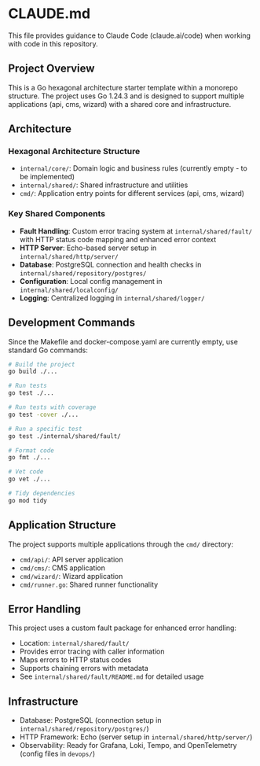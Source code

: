 # CLAUDE.md

This file provides guidance to Claude Code (claude.ai/code) when working with code in this repository.

## Project Overview

This is a Go hexagonal architecture starter template within a monorepo structure. The project uses Go 1.24.3 and is designed to support multiple applications (api, cms, wizard) with a shared core and infrastructure.

## Architecture

### Hexagonal Architecture Structure
- `internal/core/`: Domain logic and business rules (currently empty - to be implemented)
- `internal/shared/`: Shared infrastructure and utilities
- `cmd/`: Application entry points for different services (api, cms, wizard)

### Key Shared Components
- **Fault Handling**: Custom error tracing system at `internal/shared/fault/` with HTTP status code mapping and enhanced error context
- **HTTP Server**: Echo-based server setup in `internal/shared/http/server/`
- **Database**: PostgreSQL connection and health checks in `internal/shared/repository/postgres/`
- **Configuration**: Local config management in `internal/shared/localconfig/`
- **Logging**: Centralized logging in `internal/shared/logger/`

## Development Commands

Since the Makefile and docker-compose.yaml are currently empty, use standard Go commands:

```bash
# Build the project
go build ./...

# Run tests
go test ./...

# Run tests with coverage
go test -cover ./...

# Run a specific test
go test ./internal/shared/fault/

# Format code
go fmt ./...

# Vet code
go vet ./...

# Tidy dependencies
go mod tidy
```

## Application Structure

The project supports multiple applications through the `cmd/` directory:
- `cmd/api/`: API server application
- `cmd/cms/`: CMS application  
- `cmd/wizard/`: Wizard application
- `cmd/runner.go`: Shared runner functionality

## Error Handling

This project uses a custom fault package for enhanced error handling:
- Location: `internal/shared/fault/`
- Provides error tracing with caller information
- Maps errors to HTTP status codes
- Supports chaining errors with metadata
- See `internal/shared/fault/README.md` for detailed usage

## Infrastructure

- Database: PostgreSQL (connection setup in `internal/shared/repository/postgres/`)
- HTTP Framework: Echo (server setup in `internal/shared/http/server/`)
- Observability: Ready for Grafana, Loki, Tempo, and OpenTelemetry (config files in `devops/`)